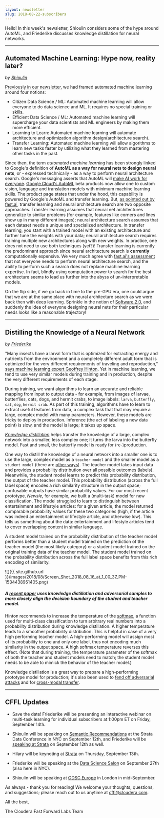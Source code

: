 ```yaml
---
layout: newsletter
slug: 2018-08-22-subscribers
---
```


Hello!  In this week's newsletter, Shioulin considers some of the hype around AutoML, and Friederike discusses knowledge distillation for neural networks.

---

## Automated Machine Learning: Hype now, reality later?
_by [Shioulin](https://twitter.com/shioulin_sam)_

[Previously in our newsletter](https://blog.fastforwardlabs.com/newsletters/2017-11-08-subscribers.html), we had framed automated machine learning around four notions:
* Citizen Data Science / ML: Automated machine learning will allow everyone to do data science and ML. It requires no special training or skills.
* Efficient Data Science / ML: Automated machine learning will supercharge your data scientists and ML engineers by making them more efficient.
* Learning to Learn: Automated machine learning will automate architecture and optimization algorithm design(architecture search).
* Transfer Learning: Automated machine learning will allow algorithms to learn new tasks faster by utilizing what they learned from mastering other tasks in the past.

Since then, the term *automated machine learning* has been strongly linked to Google's definition of **AutoML as a way for neural nets to design neural nets**, or - expressed technically - as a way to perform neural architecture search. Google's messaging asserts that AutoML will [make AI work for everyone](https://blog.google/technology/ai/making-ai-work-for-everyone/).  [Google Cloud's AutoML](https://cloud.google.com/automl/) beta products now allow one to custom vision, language and translation models with minimum machine learning skills. The product page states that under the hood, this capability is powered by Google's AutoML and transfer learning. But, [as pointed out by fast.ai](http://www.fast.ai/2018/07/23/auto-ml-3/), transfer learning and neural architecture search are two opposite approaches. Transfer learning assumes that neural net architectures generalize to similar problems (for example, features like corners and lines show up in many different images); neural architecture search assumes that each dataset needs a unique and specialized architecture. In transfer learning, you start with a trained model with an existing architecture and further tune the weights with your data; neural architecture search requires training multiple new architectures along with new weights. In practice, one does not need to use both techniques (yet?)! Transfer learning is currently the predominant approach since neural architecture search is **currently** computationally expensive. We very much agree with [fast.ai's assessment](http://www.fast.ai/2018/07/23/auto-ml-3/) that not everyone needs to perform neural architecture search, and the ability to perform such a search does not replace machine learning expertise. In fact, blindly using computation power to search for the best architecture seems to lead us further into the abyss of un-interpretable models.

On the flip side, if we go back in time to the pre-GPU era, one could argue that we are at the same place with neural architecture search as we were back then with deep learning. Sprinkle in the notion of [Software 2.0](https://medium.com/@karpathy/software-2-0-a64152b37c35), and suddenly the idea of everyone designing neural nets for their particular needs looks like a reasonable trajectory!

---

## Distilling the Knowledge of a Neural Network
_by [Friederike](https://www.linkedin.com/in/friederikeschueuer/)_

"Many insects have a larval form that is optimized for extracting energy and
nutrients from the environment and a completely different adult form that is
optimized for the very different requirements of traveling and reproduction,"
[says machine learning expert Geoffrey
Hinton](https://arxiv.org/abs/1503.02531). Yet in machine learning, we tend to use very similar models during
training and in production, despite the very different requirements of each stage.

During training, we want algorithms to learn an accurate and reliable mapping
from input to output data - for example, from images of larvae, butterflies,
cats, dogs, and hermit crabs, to image labels: ``larva``, ``butterfly``,
``cat``, ``dog``, ``hermit crab``. As part of this training, algorithms have to
learn to extract useful features from data, a complex task that that may
require a large, complex model with many parameters. However, these models are
tricky to deploy in production. Inference (the act of labeling a new data point)
is slow, and the model is large; it takes up space. 

[*Knowledge distillation*](https://arxiv.org/abs/1503.02531) helps transfer the
knowledge of a large, complex network into a smaller, less complex one; it
turns the larva into the butterfly model. Fast and small, the butterfly model
is ready for (re-)production.

One way to distill the knowledge of a neural network into a smaller one is to
use the large, complex model as a ``teacher model`` and the smaller model as a
`` student model`` (there are [other ways](https://arxiv.org/pdf/1710.09505.pdf)).
The teacher model takes input data and provides a probability distribution over
all possible outcomes (labels). Meanwhile, the student model learns to predict
this probability distribution, the output of the teacher model. This
probability distribution (across the full label space) encodes a rich
similarity structure in the output space; confusable outputs have similar
probability values. For our most recent prototype, *Newsie*, for example, we
built a (multi-task) model for new classification. The model struggled to learn
to distinguish between entertainment and lifestyle articles: for a given
article, the model returned comparable probability values for these two
categories (high, if the article was indeed an entertainment or lifestyle
article, and otherwise low). This tells us something about the data:
entertainment and lifestyle articles tend to cover overlapping content in
similar language.

A student model trained on the probability distribution of the teacher model
performs better than a student model trained on the prediction of the teacher
model (the most likely category) or a student model trained on the original
training data of the teacher model. The student model trained on the
probability distribution across the full label space benefits from this
rich encoding of similarity.

![]({{ site.github.url }}/images/2018/08/Screen_Shot_2018_08_16_at_1_00_37_PM-1534438951405.png)
##### A [recent paper](https://arxiv.org/abs/1805.05532) uses knowledge distillation and adversarial samples to more closely align the decision boundary of the student and teacher model.

Hinton recommends to increase the temperature of the
[softmax](https://en.wikipedia.org/wiki/Softmax_function), a function used for
multi-class classification to turn arbitrary real numbers into a probability
distribution during knowledge distillation. A higher temperature leads to a
smoother probability distribution. This is helpful in case of a very high
performing teacher model. A high-performing model will assign most of its
probability to one and only one label, thus not encoding much similarity in the
output space. A high softmax temperature reverses this effect. (Note that
during training, the temperature parameter of the softmax of both the teacher and
student models need to match; the student model needs to be able to mimick the
behavior of the teacher model.)

Knowledge distillation is a great way to prepare a high-performing prototype
model for production; it's also been used to [fend off adversarial
attacks](https://arxiv.org/pdf/1511.04508.pdf) and for [cross-modal
transfer](https://arxiv.org/pdf/1507.00448.pdf).

---

## CFFL Updates

* Save the date!  Friederike will be presenting an interactive webinar on multi-task learning for individual subscribers at 1:00pm ET on Friday, September 14th.

* Shioulin will be speaking on [Semantic Recommendations](https://conferences.oreilly.com/strata/strata-ny/public/schedule/detail/69260) at the Strata Data Conference in NYC on September 12th, and Friederike will be [speaking at Strata](https://conferences.oreilly.com/strata/strata-ny/public/schedule/detail/69365) on September 12th as well.

* Hilary will be keynoting at [Strata](https://conferences.oreilly.com/strata/strata-ny) on Thursday, September 13th.

* Friederike will be speaking at the [Data Science Salon](https://www.eventbrite.com/e/data-science-salon-nyc-tickets-40072527007) on September 27th (also here in NYC).

* Shioulin will be speaking at [ODSC Europe](https://odsc.com/london) in London in mid-September.

As always - thank you for reading!  We welcome your thoughts, questions, and suggestions; please reach out to us anytime at cffl@cloudera.com.

All the best,

The Cloudera Fast Forward Labs Team
